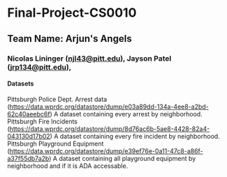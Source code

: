# Final-Project-CS0010
## Team Name: Arjun's Angels
### Nicolas Lininger (njl43@pitt.edu), Jayson Patel (jrp134@pitt.edu),
#### Datasets 
Pittsburgh Police Dept. Arrest data (https://data.wprdc.org/datastore/dump/e03a89dd-134a-4ee8-a2bd-62c40aeebc6f)
  A dataset containing every arrest by neighborhood.
Pittsburgh Fire Incidents (https://data.wprdc.org/datastore/dump/8d76ac6b-5ae8-4428-82a4-043130d17b02)
  A dataset containing every fire incident by neighborhood.
Pittsburgh Playground Equipment (https://data.wprdc.org/datastore/dump/e39ef76e-0a11-47c8-a86f-a37f55db7a2b)
  A dataset containing all playground equipment by neighborhood and if it is ADA accessable.
